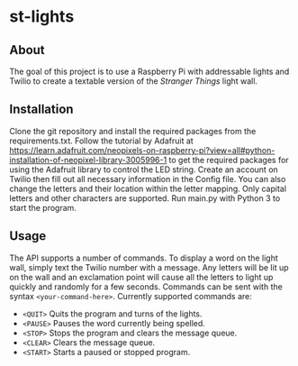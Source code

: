 # st-lights

## About
The goal of this project is to use a Raspberry Pi with addressable lights and Twilio to create a textable version of the *Stranger Things* light wall.

## Installation
Clone the git repository and install the required packages from the requirements.txt. Follow the tutorial by Adafruit at https://learn.adafruit.com/neopixels-on-raspberry-pi?view=all#python-installation-of-neopixel-library-3005996-1 to get the required packages for using the Adafruit library to control the LED string. Create an account on Twilio then fill out all necessary information in the Config file. You can also change the letters and their location within the letter mapping. Only capital letters and other characters are supported. Run main.py with Python 3 to start the program.

## Usage
The API supports a number of commands. To display a word on the light wall, simply text the Twilio number with a message. Any letters will be lit up on the wall and an exclamation point will cause all the letters to light up quickly and randomly for a few seconds. Commands can be sent with the syntax `<your-command-here>`. Currently supported commands are:
*  `<QUIT>` Quits the program and turns of the lights.
*  `<PAUSE>` Pauses the word currently being spelled.
*  `<STOP>` Stops the program and clears the message queue.
*  `<CLEAR>` Clears the message queue.
*  `<START>` Starts a paused or stopped program.
